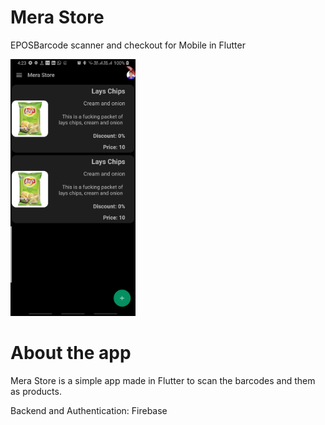 # Mera Store

EPOSBarcode scanner and checkout for Mobile in Flutter

<img src="Screenshot_1.jpg" width=200>

# About the app

Mera Store is a simple app made in Flutter to scan the barcodes and them as products.

Backend and Authentication: Firebase  
